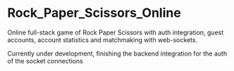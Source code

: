 # Rock_Paper_Scissors_Online

Online full-stack game of Rock Paper Scissors with auth integration, guest accounts, account statistics and matchmaking with web-sockets.

Currently under development, finishing the backend integration for the auth of the socket connections
